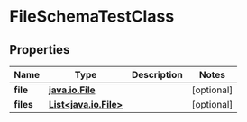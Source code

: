 

# FileSchemaTestClass


## Properties

Name | Type | Description | Notes
------------ | ------------- | ------------- | -------------
**file** | [**java.io.File**](java.io.File.md) |  |  [optional]
**files** | [**List&lt;java.io.File&gt;**](java.io.File.md) |  |  [optional]




